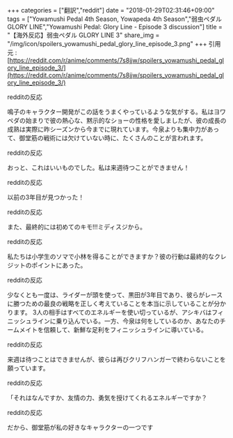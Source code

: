 +++
categories = ["翻訳","reddit"]
date = "2018-01-29T02:31:46+09:00"
tags = ["Yowamushi Pedal 4th Season, Yowapeda 4th Season","弱虫ペダル GLORY LINE","Yowamushi Pedal: Glory Line - Episode 3 discussion"]
title = "【海外反応】弱虫ペダル GLORY LINE 3"
share_img = "/img/icon/spoilers_yowamushi_pedal_glory_line_episode_3.png"
+++
引用元 : [https://reddit.com/r/anime/comments/7s8jjw/spoilers_yowamushi_pedal_glory_line_episode_3/](https://reddit.com/r/anime/comments/7s8jjw/spoilers_yowamushi_pedal_glory_line_episode_3/)

<p><span class="reddit-comment">redditの反応</span></p>鳴子のキャラクター開発がこの話をうまくやっているような気がする。私はヨワペダの始まりで彼の熱心な、黙示的なショーの性格を愛しましたが、彼の成長の成熟は実際に昨シーズンから今までに現れています。今泉よりも集中力があって、御堂筋の戦術には欠けていない時に、たくさんのことが言われます。

<p><span class="reddit-comment">redditの反応</span></p>おっと、これはいいものでした。私は来週待つことができません！

<p><span class="reddit-comment">redditの反応</span></p>以前の3年目が見つかった！

<p><span class="reddit-comment">redditの反応</span></p>また、最終的には初めてのキモ!!!ミディスジから。

<p><span class="reddit-comment">redditの反応</span></p>私たちは小学生のソマで小林を得ることができますか？彼の行動は最終的なクレジットのポイントにあった。

<p><span class="reddit-comment">redditの反応</span></p>少なくとも一度は、ライダーが頭を使って、黒田が3年目であり、彼らがレースに勝つための最良の戦略を正しく考えていることを本当に示していることが分かります。 3人の相手はすべてのエネルギーを使い切っているが、アシキバはフィニッシュラインに乗り込んでいる。一方、今泉は何をしているのか、あなたのチームメイトを信頼して、新鮮な足利をフィニッシュラインに導いている。

<p><span class="reddit-comment">redditの反応</span></p>来週は待つことはできませんが、彼らは再びクリフハンガーで終わらないことを願っています。

<p><span class="reddit-comment">redditの反応</span></p>「それはなんですか、友情の力、勇気を授けてくれるエネルギーですか？

<p><span class="reddit-comment">redditの反応</span></p>だから、御堂筋が私の好きなキャラクターの一つです
